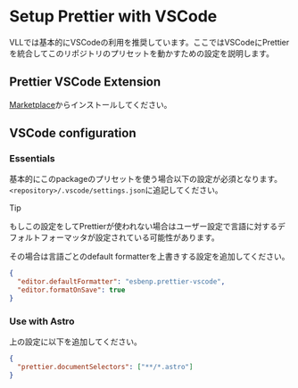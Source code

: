 # Setup Prettier with VSCode

VLLでは基本的にVSCodeの利用を推奨しています。ここではVSCodeにPrettierを統合してこのリポジトリのプリセットを動かすための設定を説明します。

## Prettier VSCode Extension

[Marketplace](https://marketplace.visualstudio.com/items?itemName=esbenp.prettier-vscode)からインストールしてください。

## VSCode configuration

### Essentials

基本的にこのpackageのプリセットを使う場合以下の設定が必須となります。
`<repository>/.vscode/settings.json`に追記してください。

> [!TIP]
> もしこの設定をしてPrettierが使われない場合はユーザー設定で言語に対するデフォルトフォーマッタが設定されている可能性があります。
>
> その場合は言語ごとのdefault formatterを上書きする設定を追加してください。

```json
{
  "editor.defaultFormatter": "esbenp.prettier-vscode",
  "editor.formatOnSave": true
}
```

### Use with Astro

上の設定に以下を追加してください。

```json
{
  "prettier.documentSelectors": ["**/*.astro"]
}
```
